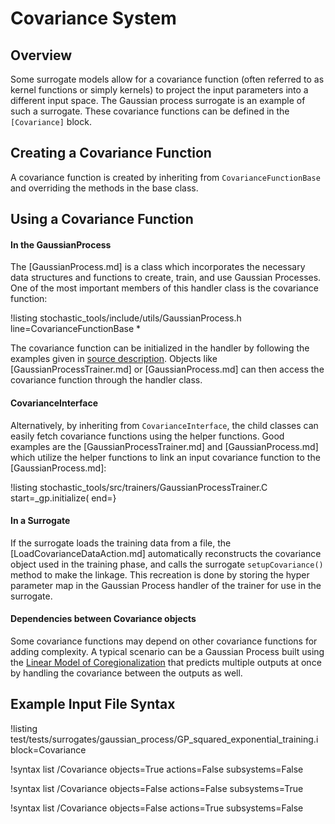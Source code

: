 # Covariance System

## Overview

Some surrogate models allow for a covariance function (often referred to as kernel functions or simply kernels) to project the input parameters into a different input space. The Gaussian process surrogate is an example of such a surrogate. These covariance functions can be defined in the `[Covariance]` block.

## Creating a Covariance Function

A covariance function is created by inheriting from `CovarianceFunctionBase` and overriding the methods in the base class.

## Using a Covariance Function

#### In the GaussianProcess

The [GaussianProcess.md] is a class which incorporates the necessary data structures and
functions to create, train, and use Gaussian Processes. One of the most important members
of this handler class is the covariance function:

!listing stochastic_tools/include/utils/GaussianProcess.h line=CovarianceFunctionBase *

The covariance function can be initialized in the handler by following the examples
given in [source description](GaussianProcess.md). Objects like
[GaussianProcessTrainer.md] or [GaussianProcess.md] can then access the
covariance function through the handler class.

#### CovarianceInterface

Alternatively, by inheriting from
`CovarianceInterface`, the child classes can easily fetch covariance functions
using the helper functions. Good examples are the [GaussianProcessTrainer.md] and
[GaussianProcess.md] which utilize the helper functions to link an input
covariance function to the [GaussianProcess.md]:

!listing stochastic_tools/src/trainers/GaussianProcessTrainer.C start=_gp.initialize( end=}

#### In a Surrogate

If the surrogate loads the training data from a file, the [LoadCovarianceDataAction.md]
automatically reconstructs the covariance object used in the training phase, and
calls the surrogate `setupCovariance()` method to make the linkage. This recreation
is done by storing the hyper parameter map in the Gaussian Process handler of the
trainer for use in the surrogate.

#### Dependencies between Covariance objects

Some covariance functions may depend on other covariance functions for adding
complexity. A typical scenario can be a Gaussian Process built using the
[Linear Model of Coregionalization](LMC.md) that predicts multiple
outputs at once by handling the covariance between the outputs as well.


## Example Input File Syntax

!listing test/tests/surrogates/gaussian_process/GP_squared_exponential_training.i block=Covariance

!syntax list /Covariance objects=True actions=False subsystems=False

!syntax list /Covariance objects=False actions=False subsystems=True

!syntax list /Covariance objects=False actions=True subsystems=False
